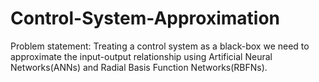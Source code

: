 # Control-System-Approximation

Problem statement: Treating a control system as a black-box we need to approximate the input-output relationship using Artificial Neural Networks(ANNs) and Radial Basis Function Networks(RBFNs).
